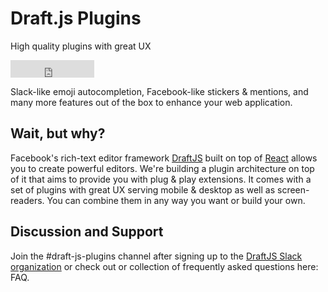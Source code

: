# Draft.js Plugins

High quality plugins with great UX

<iframe allowtransparency="true" scrolling="no" frameborder="0" src="https://buttons.github.io/buttons.html#href=https%3A%2F%2Fgithub.com%2Fdraft-js-plugins%2Fdraft-js-plugins&amp;aria-label=Star%20draft-js-plugins%2Fdraft-js-plugins%20on%20GitHub&amp;data-text=Github&amp;data-size=large&amp;data-show-count=true" style="width: 133.5px; height: 28px; border: none;"></iframe>
<script src="//buttons.github.io/buttons.js" id="github-bjs"></script>

Slack-like emoji autocompletion, Facebook-like stickers & mentions, and many more features out of the box to enhance your web application.

## Wait, but why?

Facebook's rich-text editor framework [DraftJS](https://draftjs.org/) built on top of [React](https://facebook.github.io/react/) allows you to create powerful editors. We're building a plugin architecture on top of it that aims to provide you with plug & play extensions. It comes with a set of plugins with great UX serving mobile & desktop as well as screen-readers. You can combine them in any way you want or build your own.

## Discussion and Support

Join the #draft-js-plugins channel after signing up to the [DraftJS Slack organization](https://draftjs.herokuapp.com/) or check out or collection of frequently asked questions here: FAQ.
